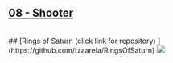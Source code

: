 ## [08 - Shooter](https://github.com/yrgo/gp20/tree/master/Programming%20Fundamentals/08%20-%20Shooter%20Project)
<br/>
## [Rings of Saturn (click link for repository) ](https://github.com/tzaarela/RingsOfSaturn)
<img src="https://github.com/danielalexandernielsen/Yrgo/raw/master/Daniel_00_SideProjects/GIF/RingsOfSaturn.gif?raw=true">
